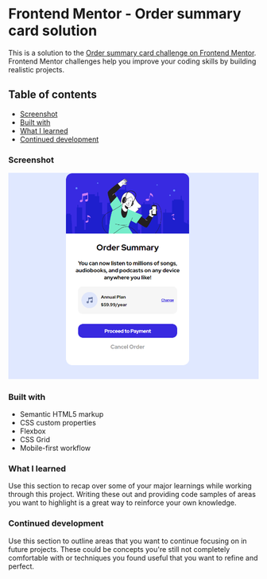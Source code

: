 # Frontend Mentor - Order summary card solution

This is a solution to the [Order summary card challenge on Frontend Mentor](https://www.frontendmentor.io/challenges/order-summary-component-QlPmajDUj/hub/order-summary-component-S18duCZr9). Frontend Mentor challenges help you improve your coding skills by building realistic projects. 

## Table of contents


  - [Screenshot](#screenshot)
  - [Built with](#built-with)
  - [What I learned](#what-i-learned)
  - [Continued development](#continued-development)





### Screenshot

![](./screenshot.png)



### Built with

- Semantic HTML5 markup
- CSS custom properties
- Flexbox
- CSS Grid
- Mobile-first workflow

### What I learned

Use this section to recap over some of your major learnings while working through this project. Writing these out and providing code samples of areas you want to highlight is a great way to reinforce your own knowledge.


### Continued development

Use this section to outline areas that you want to continue focusing on in future projects. These could be concepts you're still not completely comfortable with or techniques you found useful that you want to refine and perfect.